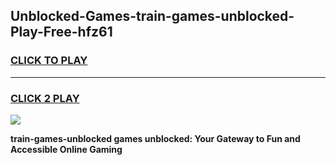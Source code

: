 
## Unblocked-Games-train-games-unblocked-Play-Free-hfz61
<h3>
<a href="https://premium76.site?title=train-games-unblocked&ref=22A">CLICK TO PLAY</a></h3>
<hr>

<h3>
<a href="https://premium76.site?title=train-games-unblocked&ref=22A">CLICK 2 PLAY</a>
  
</h3>

<a href="https://premium76.site?title=train-games-unblocked&ref=22A"><img src="https://clearcache.store/games.png"></a>


**train-games-unblocked games unblocked: Your Gateway to Fun and Accessible Online Gaming**

